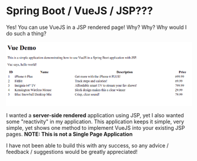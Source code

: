 # Spring Boot / VueJS / JSP???

Yes! You can use VueJS in a JSP rendered page! Why? Why? Why would I do such a thing? 

![Screenshot](vuejs-screenshot.png)

I wanted a **server-side rendered** application using JSP, yet I also wanted some "reactivity" in my application. This application keeps it simple, very simple, yet shows
one method to implement VueJS into your existing JSP pages. **NOTE: This is not a Single Page Application**

I have not been able to build this with any success, so any advice / feedback / suggestions would be greatly appreciated! 


